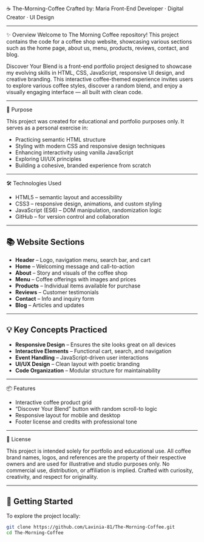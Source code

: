 ☕ The-Morning-Coffee
Crafted by: Maria
Front-End Developer · Digital Creator · UI Design

-------
✨ Overview
Welcome to The Morning Coffee repository! This project contains the code for a coffee shop website, showcasing various sections such as the home page, about us, menu, products, reviews, contact, and blog.

Discover Your Blend is a front-end portfolio project designed to showcase my evolving skills in HTML, CSS, JavaScript, responsive UI design, and creative branding.
This interactive coffee-themed experience invites users to explore various coffee styles, discover a random blend, and enjoy a visually engaging interface — all built with clean code.

--------

🎯 Purpose

This project was created for educational and portfolio purposes only.
It serves as a personal exercise in:
- Practicing semantic HTML structure
- Styling with modern CSS and responsive design techniques
- Enhancing interactivity using vanilla JavaScript
- Exploring UI/UX principles
- Building a cohesive, branded experience from scratch

--------

🛠 Technologies Used

- HTML5 – semantic layout and accessibility
- CSS3 – responsive design, animations, and custom styling
- JavaScript (ES6) – DOM manipulation, randomization logic
- GitHub – for version control and collaboration

---------

## 📚 Website Sections

- **Header** – Logo, navigation menu, search bar, and cart  
- **Home** – Welcoming message and call-to-action  
- **About** – Story and visuals of the coffee shop  
- **Menu** – Coffee offerings with images and prices  
- **Products** – Individual items available for purchase  
- **Reviews** – Customer testimonials  
- **Contact** – Info and inquiry form  
- **Blog** – Articles and updates

---

## 💡 Key Concepts Practiced

- **Responsive Design** – Ensures the site looks great on all devices  
- **Interactive Elements** – Functional cart, search, and navigation  
- **Event Handling** – JavaScript-driven user interactions  
- **UI/UX Design** – Clean layout with poetic branding  
- **Code Organization** – Modular structure for maintainability

---

📦 Features

- Interactive coffee product grid
- “Discover Your Blend” button with random scroll-to logic
- Responsive layout for mobile and desktop
- Footer license and credits with professional tone

----------

📜 License

This project is intended solely for portfolio and educational use.
All coffee brand names, logos, and references are the property of their respective owners and are used for illustrative and studio purposes only.
No commercial use, distribution, or affiliation is implied.
Crafted with curiosity, creativity, and respect for originality.

---------

## 🚀 Getting Started

To explore the project locally:

```bash
git clone https://github.com/Lavinia-81/The-Morning-Coffee.git
cd The-Morning-Coffee


